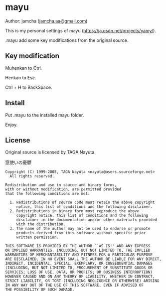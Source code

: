 # mayu
Author: jamcha (jamcha.aa@gmail.com)

This is my personal settings of mayu (https://ja.osdn.net/projects/yamy/).

.mayu add some key modifications from the original source.

## Key modification

Muhenkan to Ctrl.

Henkan to Esc.

Ctrl + H to BackSpace.

## Install

Put .mayu to the installed mayu folder.

Enjoy.

## License

  Original source is licensed by TAGA Nayuta.

  窓使いの憂鬱

    Copyright (C) 1999-2005, TAGA Nayuta <nayuta@users.sourceforge.net>
      All rights reserved.

    Redistribution and use in source and binary forms,
    with or without modification, are permitted provided
    that the following conditions are met:

      1. Redistributions of source code must retain the above copyright
         notice, this list of conditions and the following disclaimer.
      2. Redistributions in binary form must reproduce the above
         copyright notice, this list of conditions and the following
         disclaimer in the documentation and/or other materials provided
         with the distribution.
      3. The name of the author may not be used to endorse or promote
         products derived from this software without specific prior
         written permission. 

    THIS SOFTWARE IS PROVIDED BY THE AUTHOR ``AS IS'' AND ANY EXPRESS
    OR IMPLIED WARRANTIES, INCLUDING, BUT NOT LIMITED TO, THE IMPLIED
    WARRANTIES OF MERCHANTABILITY AND FITNESS FOR A PARTICULAR PURPOSE
    ARE DISCLAIMED. IN NO EVENT SHALL THE AUTHOR BE LIABLE FOR ANY DIRECT,
    INDIRECT, INCIDENTAL, SPECIAL, EXEMPLARY, OR CONSEQUENTIAL DAMAGES
    (INCLUDING, BUT NOT LIMITED TO, PROCUREMENT OF SUBSTITUTE GOODS OR
    SERVICES; LOSS OF USE, DATA, OR PROFITS; OR BUSINESS INTERRUPTION)
    HOWEVER CAUSED AND ON ANY THEORY OF LIABILITY, WHETHER IN CONTRACT,
    STRICT LIABILITY, OR TORT (INCLUDING NEGLIGENCE OR OTHERWISE) ARISING
    IN ANY WAY OUT OF THE USE OF THIS SOFTWARE, EVEN IF ADVISED OF
    THE POSSIBILITY OF SUCH DAMAGE.
